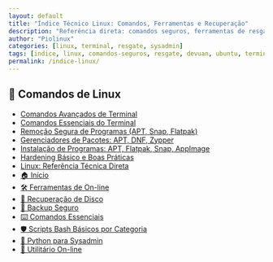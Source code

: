 ```yaml
---
layout: default
title: "Índice Técnico Linux: Comandos, Ferramentas e Recuperação"
description: "Referência direta: comandos seguros, ferramentas de resgate, ISOs oficiais (Devuan, Ubuntu) e scripts testados — zero conteúdo genérico."
author: "Piolinux"
categories: [linux, terminal, resgate, sysadmin]
tags: [indice, linux, comandos-seguros, resgate, devuan, ubuntu, terminal, sysadmin]
permalink: /indice-linux/
---
```










<section>
  <h2>🧠 Comandos de Linux</h2>
  <ul>
      <li><a href="{{ '/comandos-avancados-terminal/' | relative_url }}">Comandos Avançados de Terminal</a></li>
    <li><a href="{{ '/comandos-essenciais-terminal-linux/' | relative_url }}">Comandos Essenciais do Terminal</a></li>
    <li><a href="{{ '/remover-programas-linux/' | relative_url }}">Remoção Segura de Programas (APT, Snap, Flatpak)</a></li>
    <li><a href="{{ '/gerenciadores-pacotes-linux/' | relative_url }}">Gerenciadores de Pacotes: APT, DNF, Zypper</a></li>
    <li><a href="{{ '/metodos-instalacao/' | relative_url }}">Instalação de Programas: APT, Flatpak, Snap, AppImage</a></li>
    <li><a href="{{ '/seguranca-linux/' | relative_url }}">Hardening Básico e Boas Práticas</a></li>
    <li><a href="{{ '/linux-essencial-tecnico/' | relative_url }}">Linux: Referência Técnica Direta</a></li>
     <li><a href="{{ '/' | relative_url }}">🏠 Início</a></li>
<li><a href="{{ '/ferramentas/' | relative_url }}">🛠️ Ferramentas de On-line</a></li>
<li><a href="{{ '/comandos-recuperacao-disco-linux/' | relative_url }}">🧰 Recuperação de Disco</a></li>
<li><a href="{{ '/programas-backup-seguros/' | relative_url }}">💾 Backup Seguro</a></li>
<li><a href="{{ '/comandos-essenciais-terminal-linux/' | relative_url }}">⌨️ Comandos Essenciais</a></li>
<li><a href="{{ '/scripts-bash/' | relative_url }}">🛡️ Scripts Bash Básicos por Categoria </a></li>
<li><a href="{{ '/python-casos-uso/' | relative_url }}">🐍 Python para Sysadmin</a></li>
<li><a href="{{ '/utilitarios-online/' | relative_url }}">🔧 Utilitário On-line</a></li>


  </ul>


</section>

